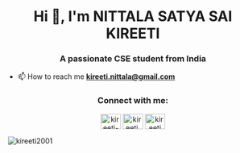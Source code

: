<h1 align="center">Hi 👋, I'm NITTALA SATYA SAI KIREETI</h1>
<h3 align="center">A passionate CSE student from India</h3>

- 📫 How to reach me **kireeti.nittala@gmail.com**

<h3 align="center">Connect with me:</h3>
<p align="center">
<a href="https://linkedin.com/in/kireeti-nittala" target="blank"><img align="center" src="https://raw.githubusercontent.com/rahuldkjain/github-profile-readme-generator/master/src/images/icons/Social/linked-in-alt.svg" alt="kireeti-nittala" height="30" width="40" /></a>
<a href="https://fb.com/kireeti.nittala" target="blank"><img align="center" src="https://raw.githubusercontent.com/rahuldkjain/github-profile-readme-generator/master/src/images/icons/Social/facebook.svg" alt="kireeti.nittala" height="30" width="40" /></a>
<a href="https://www.youtube.com/channel/UC2Dj3SMXWi1UP6yORdPmbdQ" target="blank"><img align="center" src="https://raw.githubusercontent.com/rahuldkjain/github-profile-readme-generator/master/src/images/icons/Social/youtube.svg" alt="kireeti" height="30" width="40" /></a>
</p>


<p>&nbsp;<img align="center" src="https://github-readme-stats.vercel.app/api?username=kireeti2001&show_icons=true&locale=en" alt="kireeti2001" /></p>
